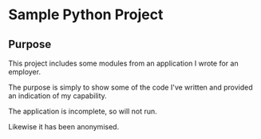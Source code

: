 # Sample Python Project

## Purpose

This project includes some modules from an application I wrote for an employer.

The purpose is simply to show some of the code I've written and provided an indication of my capability.

The application is incomplete, so will not run.

Likewise it has been anonymised. 

